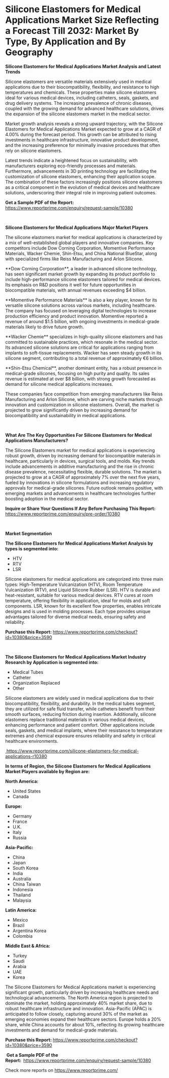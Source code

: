 <p><h1>Silicone Elastomers for Medical Applications Market Size Reflecting a Forecast Till 2032: Market By Type, By Application and By Geography</h1></p><p><strong>Silicone Elastomers for Medical Applications Market Analysis and Latest Trends</strong></p>
<p><p>Silicone elastomers are versatile materials extensively used in medical applications due to their biocompatibility, flexibility, and resistance to high temperatures and chemicals. These properties make silicone elastomers ideal for various medical devices, including catheters, seals, gaskets, and drug delivery systems. The increasing prevalence of chronic diseases, coupled with the growing demand for advanced healthcare solutions, drives the expansion of the silicone elastomers market in the medical sector.</p><p>Market growth analysis reveals a strong upward trajectory, with the Silicone Elastomers for Medical Applications Market expected to grow at a CAGR of 4.00% during the forecast period. This growth can be attributed to rising investments in healthcare infrastructure, innovative product development, and the increasing preference for minimally invasive procedures that often rely on silicone elastomers. </p><p>Latest trends indicate a heightened focus on sustainability, with manufacturers exploring eco-friendly processes and materials. Furthermore, advancements in 3D printing technology are facilitating the customization of silicone elastomers, enhancing their application scope. The combination of these factors increasingly positions silicone elastomers as a critical component in the evolution of medical devices and healthcare solutions, underscoring their integral role in improving patient outcomes.</p></p>
<p><strong>Get a Sample PDF of the Report:&nbsp;</strong> <a href="https://www.reportprime.com/enquiry/request-sample/10380?utm_campaign=3365&utm_medium=2&utm_source=Github&utm_content=ia&utm_term=20032025&utm_id=silicone-elastomers-for-medical-applications">https://www.reportprime.com/enquiry/request-sample/10380</a></p>
<p>&nbsp;</p>
<p><strong>Silicone Elastomers for Medical Applications Major Market Players</strong></p>
<p><p>The silicone elastomers market for medical applications is characterized by a mix of well-established global players and innovative companies. Key competitors include Dow Corning Corporation, Momentive Performance Materials, Wacker Chemie, Shin-Etsu, and China National BlueStar, along with specialized firms like Reiss Manufacturing and Arlon Silicone.</p><p>**Dow Corning Corporation**, a leader in advanced silicone technology, has seen significant market growth by expanding its product portfolio to include high-performance silicone elastomers tailored for medical devices. Its emphasis on R&D positions it well for future opportunities in biocompatible materials, with annual revenues exceeding $4 billion.</p><p>**Momentive Performance Materials** is also a key player, known for its versatile silicone solutions across various markets, including healthcare. The company has focused on leveraging digital technologies to increase production efficiency and product innovation. Momentive reported a revenue of around $1.5 billion, with ongoing investments in medical-grade materials likely to drive future growth.</p><p>**Wacker Chemie** specializes in high-quality silicone elastomers and has committed to sustainable practices, which resonate in the medical sector. Its advanced silicone solutions are critical for applications ranging from implants to soft-tissue replacements. Wacker has seen steady growth in its silicone segment, contributing to a total revenue of approximately €6 billion.</p><p>**Shin-Etsu Chemical**, another dominant entity, has a robust presence in medical-grade silicones, focusing on high purity and quality. Its sales revenue is estimated at over $8 billion, with strong growth forecasted as demand for silicone medical applications increases.</p><p>These companies face competition from emerging manufacturers like Reiss Manufacturing and Arlon Silicone, which are carving niche markets through innovation and customization in silicone elastomers. Overall, the market is projected to grow significantly driven by increasing demand for biocompatibility and sustainability in medical applications.</p></p>
<p>&nbsp;</p>
<p><strong>What Are The Key Opportunities For Silicone Elastomers for Medical Applications Manufacturers?</strong></p>
<p><p>The Silicone Elastomers market for medical applications is experiencing robust growth, driven by increasing demand for biocompatible materials in healthcare, particularly in devices, surgical tools, and molds. Key trends include advancements in additive manufacturing and the rise in chronic disease prevalence, necessitating flexible, durable solutions. The market is projected to grow at a CAGR of approximately 7% over the next five years, fueled by innovations in silicone formulations and increasing regulatory approvals for medical-grade silicones. Future outlook remains positive, with emerging markets and advancements in healthcare technologies further boosting adoption in the medical sector.</p></p>
<p><strong>Inquire or Share Your Questions If Any Before Purchasing This Report:</strong> <a href="https://www.reportprime.com/enquiry/pre-order/10380?utm_campaign=3365&utm_medium=2&utm_source=Github&utm_content=ia&utm_term=20032025&utm_id=silicone-elastomers-for-medical-applications">https://www.reportprime.com/enquiry/pre-order/10380</a></p>
<p>&nbsp;</p>
<p><strong>Market Segmentation</strong></p>
<p><strong>The Silicone Elastomers for Medical Applications Market Analysis by types is segmented into:</strong></p>
<p><ul><li>HTV</li><li>RTV</li><li>LSR</li></ul></p>
<p><p>Silicone elastomers for medical applications are categorized into three main types: High-Temperature Vulcanization (HTV), Room Temperature Vulcanization (RTV), and Liquid Silicone Rubber (LSR). HTV is durable and heat-resistant, suitable for various medical devices. RTV cures at room temperature, offering flexibility in application, ideal for molds and soft components. LSR, known for its excellent flow properties, enables intricate designs and is used in molding processes. Each type provides unique advantages tailored for diverse medical needs, ensuring safety and reliability.</p></p>
<p><strong>Purchase this Report:&nbsp;</strong><a href="https://www.reportprime.com/checkout?id=10380&price=3590&utm_campaign=3365&utm_medium=2&utm_source=Github&utm_content=ia&utm_term=20032025&utm_id=silicone-elastomers-for-medical-applications">https://www.reportprime.com/checkout?id=10380&price=3590</a></p>
<p>&nbsp;</p>
<p><strong>The Silicone Elastomers for Medical Applications Market Industry Research by Application is segmented into:</strong></p>
<p><ul><li>Medical Tubes</li><li>Catheter</li><li>Organization Replaced</li><li>Other</li></ul></p>
<p><p>Silicone elastomers are widely used in medical applications due to their biocompatibility, flexibility, and durability. In the medical tubes segment, they are utilized for safe fluid transfer, while catheters benefit from their smooth surfaces, reducing friction during insertion. Additionally, silicone elastomers replace traditional materials in various medical devices, enhancing performance and patient comfort. Other applications include seals, gaskets, and medical implants, where their resistance to temperature extremes and chemical exposure ensures reliability and safety in critical healthcare environments.</p></p>
<p><a href="https://www.reportprime.com/silicone-elastomers-for-medical-applications-r10380?utm_campaign=3365&utm_medium=2&utm_source=Github&utm_content=ia&utm_term=20032025&utm_id=silicone-elastomers-for-medical-applications">&nbsp;https://www.reportprime.com/silicone-elastomers-for-medical-applications-r10380</a></p>
<p><strong>In terms of Region, the Silicone Elastomers for Medical Applications Market Players available by Region are:</strong></p>
<p>
    <p> <strong> North America: </strong>
        <ul>
            <li>United States</li>
            <li>Canada</li>
        </ul>
        </p> 
    <p> <strong> Europe: </strong>
        <ul>
            <li>Germany</li>
            <li>France</li>
            <li>U.K.</li>
            <li>Italy</li>
            <li>Russia</li>
        </ul>
        </p> 
    <p> <strong> Asia-Pacific: </strong>
        <ul>
            <li>China</li>
            <li>Japan</li>
            <li>South Korea</li>
            <li>India</li>
            <li>Australia</li>
            <li>China Taiwan</li>
            <li>Indonesia</li>
            <li>Thailand</li>
            <li>Malaysia</li>
        </ul>
        </p> 
    <p> <strong> Latin America: </strong>
        <ul>
            <li>Mexico</li>
            <li>Brazil</li>
            <li>Argentina Korea</li>
            <li>Colombia</li>
        </ul>
        </p> 
    <p> <strong> Middle East & Africa: </strong>
        <ul>
            <li>Turkey</li>
            <li>Saudi</li>
            <li>Arabia</li>
            <li>UAE</li>
            <li>Korea</li>
        </ul>
    </p>
    </p>
<p><p>The Silicone Elastomers for Medical Applications market is experiencing significant growth, particularly driven by increasing healthcare needs and technological advancements. The North America region is projected to dominate the market, holding approximately 40% market share, due to robust healthcare infrastructure and innovation. Asia-Pacific (APAC) is anticipated to follow closely, capturing around 30% of the market as emerging economies expand their healthcare sectors. Europe holds a 20% share, while China accounts for about 10%, reflecting its growing healthcare investments and demand for medical-grade materials.</p></p>
<p><strong>Purchase this Report: </strong><a href="https://www.reportprime.com/checkout?id=10380&price=3590&utm_campaign=3365&utm_medium=2&utm_source=Github&utm_content=ia&utm_term=20032025&utm_id=silicone-elastomers-for-medical-applications">https://www.reportprime.com/checkout?id=10380&price=3590</a></p>
<p>&nbsp;<strong>Get a Sample PDF of the Report:&nbsp;&nbsp;</strong><a href="https://www.reportprime.com/enquiry/request-sample/10380?utm_campaign=3365&utm_medium=2&utm_source=Github&utm_content=ia&utm_term=20032025&utm_id=silicone-elastomers-for-medical-applications">https://www.reportprime.com/enquiry/request-sample/10380</a></p>
<p><strong></strong></p>
<p>Check more reports on <a href="https://www.reportprime.com/?utm_campaign=3365&utm_medium=2&utm_source=Github&utm_content=ia&utm_term=20032025&utm_id=silicone-elastomers-for-medical-applications">https://www.reportprime.com/</a></p>